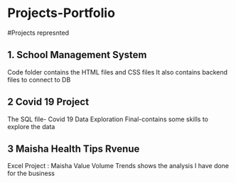 # Projects-Portfolio

#Projects represnted

## 1. School Management System ##
Code folder contains the HTML files and CSS files
It also contains backend files to connect to DB


## 2 Covid 19 Project ##
The SQL file- Covid 19 Data Exploration Final-contains some skills to explore the data 


## 3 Maisha Health Tips Rvenue ##
Excel Project : Maisha Value Volume Trends shows the analysis I have done for the business
